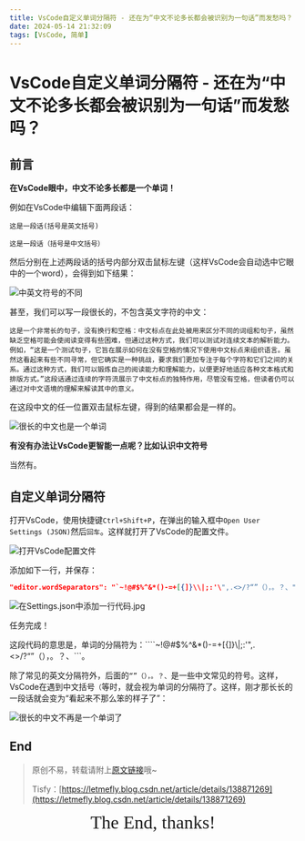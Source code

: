 ```yaml
---
title: VsCode自定义单词分隔符 - 还在为“中文不论多长都会被识别为一句话”而发愁吗？
date: 2024-05-14 21:32:09
tags: [VsCode, 简单]
---
```


# VsCode自定义单词分隔符 - 还在为“中文不论多长都会被识别为一句话”而发愁吗？

## 前言

**在VsCode眼中，中文不论多长都是一个单词！**

例如在VsCode中编辑下面两段话：

```
这是一段话(括号是英文括号)
```

```
这是一段话（括号是中文括号）
```

然后分别在上述两段话的括号内部分双击鼠标左键（这样VsCode会自动选中它眼中的一个word），会得到如下结果：

![中英文符号的不同](https://cdn.letmefly.xyz/img/blog/VsCodeCustomeWordSeparators/DifferenceIn_EngAndCN_Character.gif)

甚至，我们可以写一段很长的，不包含英文字符的中文：

```
这是一个非常长的句子，没有换行和空格：中文标点在此处被用来区分不同的词组和句子，虽然缺乏空格可能会使阅读变得有些困难，但通过这种方式，我们可以测试对连续文本的解析能力。例如，“这是一个测试句子，它旨在展示如何在没有空格的情况下使用中文标点来组织语言。虽然这看起来有些不同寻常，但它确实是一种挑战，要求我们更加专注于每个字符和它们之间的关系。通过这种方式，我们可以锻炼自己的阅读能力和理解能力，以便更好地适应各种文本格式和排版方式。”这段话通过连续的字符流展示了中文标点的独特作用，尽管没有空格，但读者仍可以通过对中文语境的理解来解读其中的意义。
```

在这段中文的任一位置双击鼠标左键，得到的结果都会是一样的。

![很长的中文也是一个单词](https://cdn.letmefly.xyz/img/blog/VsCodeCustomeWordSeparators/LongLongPureChinese_Is_1word.gif)

**有没有办法让VsCode更智能一点呢？比如认识中文符号**

当然有。

## 自定义单词分隔符

打开VsCode，使用快捷键```Ctrl+Shift+P```，在弹出的输入框中```Open User Settings (JSON)```然后```回车```。这样就打开了VsCode的配置文件。

![打开VsCode配置文件](https://cdn.letmefly.xyz/img/blog/VsCodeCustomeWordSeparators/OpenVsCode_Settings.gif)

添加如下一行，并保存：

```json
"editor.wordSeparators": "`~!@#$%^&*()-=+[{]}\\|;:'\",.<>/?“”（），。？、",
```

![在Settings.json中添加一行代码.jpg](https://cdn.letmefly.xyz/img/blog/VsCodeCustomeWordSeparators/Add1LineInSettings.json.jpg)

任务完成！

这段代码的意思是，单词的分隔符为：````~!@#$%^&*()-=+[{]}\\|;:'\",.<>/?“”（），。？、```。

除了常见的英文分隔符外，后面的```“”（），。？、```是一些中文常见的符号。这样，VsCode在遇到中文括号```（```等时，就会视为单词的分隔符了。这样，刚才那长长的一段话就会变为“看起来不那么笨的样子了”：

![很长的中文不再是一个单词了](https://cdn.letmefly.xyz/img/blog/VsCodeCustomeWordSeparators/LongLongPureChinese_Is_NOT_1word.gif)

## End

> 原创不易，转载请附上[原文链接](https://blog.letmefly.xyz/2024/05/14/Other-VsCode-CustomeWordSeparators/)哦~
>
> Tisfy：[https://letmefly.blog.csdn.net/article/details/138871269](https://letmefly.blog.csdn.net/article/details/138871269)

<center><font size="6px" face="Ink Free">The End, thanks!</font></center>
